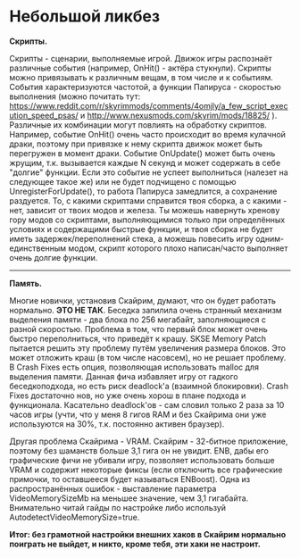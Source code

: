 # Небольшой ликбез

**Скрипты.**

Скрипты - сценарии, выполняемые игрой. Движок игры распознаёт различные события (например, OnHit() - актёра стукнули). Скрипты можно привязывать к различным вещам, в том числе и к событиям. События характеризуются частотой, а функции Папируса - скоростью выполнения (можно почитать тут: https://www.reddit.com/r/skyrimmods/comments/4omjly/a_few_script_execution_speed_psas/ и http://www.nexusmods.com/skyrim/mods/18825/ ). Различные их комбинации могут повлиять на обработку скриптов. Например, событие OnHit() очень часто происходит во время кулачной драки, поэтому при привязке к нему скрипта движок может быть перегружен в момент драки. Событие OnUpdate() может быть очень жрущим, т.к. вызывается каждые N секунд и может содержать в себе "долгие" функции. Если это событие не успеет выполниться (налезет на следующее такое же) или не будет подчищено с помощью UnregisterForUpdate(), то работа Папируса замедлится, а сохранение раздуется. То, с какими скриптами справится твоя сборка, а с какими - нет, зависит от твоих модов и железа. Ты можешь навернуть хренову гору модов со скриптами, выполняющимися только при определённых условиях и содержащими быстрые функции, и твоя сборка не будет иметь задержек/переполнений стека, а можешь повесить игру одним-единственным модом, скрипт которого плохо написан/часто выполняет очень долгие функции.

------

**Память.**

Многие новички, установив Скайрим, думают, что он будет работать нормально. **ЭТО НЕ ТАК**. Беседка запилила очень странный механизм выделения памяти - два блока по 256 мегабайт, заполняющиеся с разной скоростью. Проблема в том, что первый блок может очень быстро переполниться, что приведёт к крашу. SKSE Memory Patch пытается решить эту проблему путём увеличения размера блоков. Это может отложить краш (в том числе насовсем), но не решает проблему. В Crash Fixes есть опция, позволяющая использовать malloc для выделения памяти. Данная фича избавляет игру от гадкого беседкоподхода, но есть риск deadlock'а (взаимной блокировки). Crash Fixes достаточно нов, но уже очень хорош в плане подхода и функционала. Касательно deadlock'ов - сам словил только 2 раза за 10 часов игры (учти, что у меня 8 гигов RAM и без Скайрима они уже используются на 30%, т.к. постоянно активен браузер).

Другая проблема Скайрима - VRAM. Скайрим - 32-битное приложение, поэтому без шаманств больше 3,1 гига он не увидит. ENB, дабы его графические фичи не убивали игру, позволяет использовать больше VRAM и содержит некоторые фиксы (если отключить все графические примочки, то оставшееся будет называться ENBoost). Одна из распространённых ошибок - выставление параметра VideoMemorySizeMb на меньшее значение, чем 3,1 гигабайта. Внимательно читай гайды по настройке либо используй AutodetectVideoMemorySize=true.

**Итог: без грамотной настройки внешних хаков в Скайрим нормально поиграть не выйдет, и никто, кроме тебя, эти хаки не настроит.**
